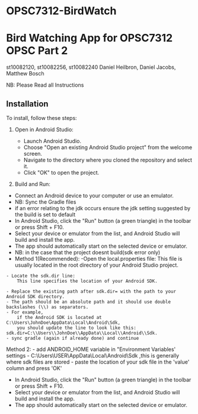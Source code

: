 # OPSC7312-BirdWatch
Bird Watching App for OPSC7312 
OPSC Part 2
=======================================
st10082120, st10082256, st10082240
Daniel Heilbron, Daniel Jacobs, Matthew Bosch

NB: Please Read all Instructions

Installation
------------
To install, follow these steps:

1. Open in Android Studio:
   - Launch Android Studio.
   - Choose "Open an existing Android Studio project" from the welcome screen.
   - Navigate to the directory where you cloned the repository and select it.
   - Click "OK" to open the project.

2.  Build and Run:
   - Connect an Android device to your computer or use an emulator.
   - NB: Sync the Gradle files
   - if an error relating to the jdk occurs
	ensure the jdk setting suggested by the build is set to default 
   - In Android Studio, click the "Run" button (a green triangle) in the toolbar or press Shift + F10.
   - Select your device or emulator from the list, and Android Studio will build and install the app.
   - The app should automatically start on the selected device or emulator.
   - NB: in the case that the project doesnt build(sdk error only)
   - 
     Method 1(Recommended):
	-Open the local.properties file: 
		This file is usually located in the root directory of your Android Studio project.

	- Locate the sdk.dir line: 
		This line specifies the location of your Android SDK.

	- Replace the existing path after sdk.dir= with the path to your Android SDK directory. 
	- The path should be an absolute path and it should use double backslashes (\\) as separators. 
	- For example, 
		if the Android SDK is located at C:\Users\JohnDoe\AppData\Local\Android\Sdk, 
		you should update the line to look like this: sdk.dir=C:\\Users\\JohnDoe\\AppData\\Local\\Android\\Sdk.
  	- sync gradle (again if already done) and continue
   
Method 2:
 	- add ANDROID_HOME variable in "Environment Variables' settings
	- C:\Users\USER\AppData\Local\Android\Sdk ,this is generally where sdk files are stored
	- paste the location of your sdk file in the 'value' column and press 'OK'



   - In Android Studio, click the "Run" button (a green triangle) in the toolbar or press Shift + F10.
   - Select your device or emulator from the list, and Android Studio will build and install the app.
   - The app should automatically start on the selected device or emulator.

